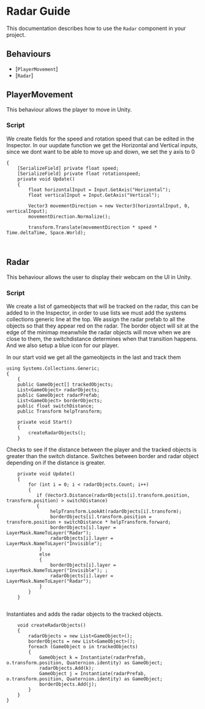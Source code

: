 Radar Guide
==================
This documentation describes how to use the `Radar` component in your project.

Behaviours
----------
-   \[`PlayerMovement`\]
-   \[`Radar`\]


PlayerMovement
------------------------
This behaviour allows the player to move in Unity.
    
### Script 
We create fields for the speed and rotation speed that can be edited in the Inspector.
In our uupdate function we get the Horizontal and Vertical inputs, since we dont want to be able to move up and down, we set the y axis to 0   
    
```    
{
    [SerializeField] private float speed;
    [SerializeField] private float rotationspeed;
    private void Update()
    {
        float horizontalInput = Input.GetAxis("Horizontal");
        float verticalInput = Input.GetAxis("Vertical");

        Vector3 movementDirection = new Vector3(horizontalInput, 0, verticalInput);
        movementDirection.Normalize();

        transform.Translate(movementDirection * speed * Time.deltaTime, Space.World);
        
        
```      

Radar
------------------------
This behaviour allows the user to display their webcam on the UI in Unity.
    
### Script    
We create a list of gameobjects that will be tracked on the radar, this can be added to in the Inspector, in order to use lists we must add the systems collections generic line at the top. We assign the radar prefab to all the objects so that they appear red on the radar. The border object will sit at the edge of the minimap meanwhile the radar objects will move when we are close to them, the switchdistance determines when that transition happens. And we also setup a blue icon for our player.

In our start void we get all the gameobjects in the last and track them
    
```    
using Systems.Collections.Generic;
{
    {
    public GameObject[] trackedObjects;
    List<GameObject> radarObjects;
    public GameObject radarPrefab;
    List<GameObject> borderObjects;
    public float switchDistance;
    public Transform helpTransform;

    private void Start()
    {
        createRadarObjects();
    }
```   

Checks to see if the distance between the player and the tracked objects is greater than the switch distance. Switches between border and radar object depending on if the distance is greater.

```   
    private void Update()
    {
        for (int i = 0; i < radarObjects.Count; i++)
        {
           if (Vector3.Distance(radarObjects[i].transform.position, transform.position) > switchDistance)
           {
                helpTransform.LookAt(radarObjects[i].transform);
                borderObjects[i].transform.position = transform.position + switchDistance * helpTransform.forward;
                borderObjects[i].layer = LayerMask.NameToLayer("Radar");
                radarObjects[i].layer = LayerMask.NameToLayer("Invisible");
            }
            else
            {
                borderObjects[i].layer = LayerMask.NameToLayer("Invisible"); ;
                radarObjects[i].layer = LayerMask.NameToLayer("Radar");
            }
        }
    }
    
```   

Instantiates and adds the radar objects to the tracked objects.

```
    void createRadarObjects()
    {
        radarObjects = new List<GameObject>();
        borderObjects = new List<GameObject>();
        foreach (GameObject o in trackedObjects)
        {
            GameObject k = Instantiate(radarPrefab, o.transform.position, Quaternion.identity) as GameObject;
            radarObjects.Add(k);
            GameObject j = Instantiate(radarPrefab, o.transform.position, Quaternion.identity) as GameObject;
            borderObjects.Add(j);
        }
    }
}
```  

